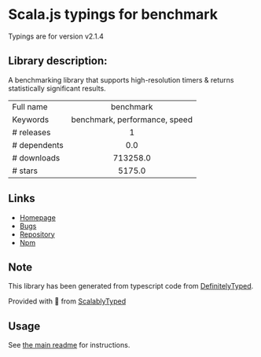 
# Scala.js typings for benchmark

Typings are for version v2.1.4

## Library description:
A benchmarking library that supports high-resolution timers & returns statistically significant results.

|                    |                 |
| ------------------ | :-------------: |
| Full name          | benchmark |
| Keywords           | benchmark, performance, speed |
| # releases         | 1 |
| # dependents       | 0.0 |
| # downloads        | 713258.0 |
| # stars            | 5175.0 |

## Links
- [Homepage](https://benchmarkjs.com/)
- [Bugs](https://github.com/bestiejs/benchmark.js/issues)
- [Repository](https://github.com/bestiejs/benchmark.js)
- [Npm](https://www.npmjs.com/package/benchmark)
    


## Note
This library has been generated from typescript code from [DefinitelyTyped](https://definitelytyped.org).

Provided with :purple_heart: from [ScalablyTyped](https://github.com/oyvindberg/ScalablyTyped)

## Usage
See [the main readme](../../readme.md) for instructions.


